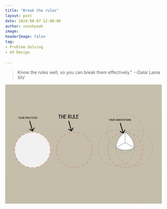 ```yaml
---
title: "Break the rules"
layout: post
date: 2024-08-07 12:00:00
author: sonohyeah
image: 
headerImage: false
tag:
- Problem Solving
- UX Design

---
```


> Know the rules well, so you can break them effectively." --Dalai Lama XIV

![How can we define good insights?](/assets/img/micro/2024-08-07/break-the-rule.png)
